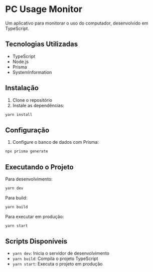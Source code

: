 # PC Usage Monitor

Um aplicativo para monitorar o uso do computador, desenvolvido em TypeScript.

## Tecnologias Utilizadas

- TypeScript
- Node.js
- Prisma
- SystemInformation

## Instalação

1. Clone o repositório
2. Instale as dependências:
```bash
yarn install
```

## Configuração

1. Configure o banco de dados com Prisma:
```bash
npx prisma generate
```

## Executando o Projeto

Para desenvolvimento:
```bash
yarn dev
```

Para build:
```bash
yarn build
```

Para executar em produção:
```bash
yarn start
```

## Scripts Disponíveis

- `yarn dev`: Inicia o servidor de desenvolvimento
- `yarn build`: Compila o projeto TypeScript
- `yarn start`: Executa o projeto em produção 